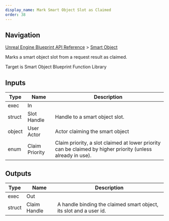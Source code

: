 ```yaml
---
display_name: Mark Smart Object Slot as Claimed
order: 38
---
```

## Navigation

[Unreal Engine Blueprint API Reference](https://dev.epicgames.com/documentation/en-us/unreal-engine/BlueprintAPI) > [Smart Object](https://dev.epicgames.com/documentation/en-us/unreal-engine/BlueprintAPI/SmartObject)

Marks a smart object slot from a request result as claimed.

Target is Smart Object Blueprint Function Library

## Inputs

| Type | Name | Description |
| --- | --- | --- |
| exec | In |  |
| struct | Slot Handle | Handle to a smart object slot. |
| object | User Actor | Actor claiming the smart object |
| enum | Claim Priority | Claim priority, a slot claimed at lower priority can be claimed by higher priority (unless already in use). |

## Outputs

| Type | Name | Description |
| --- | --- | --- |
| exec | Out |  |
| struct | Claim Handle | A handle binding the claimed smart object, its slot and a user id. |
